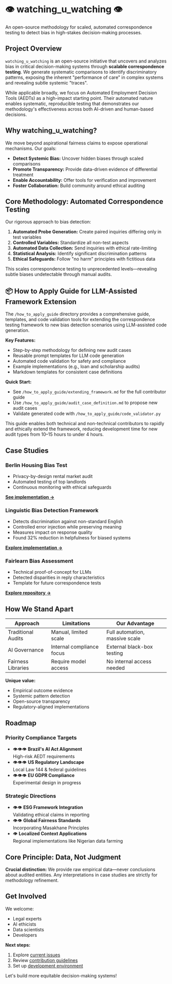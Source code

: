 # 👁️ watching_u_watching 👁️

An open-source methodology for scaled, automated correspondence testing to detect bias in high-stakes decision-making processes.

## Project Overview

`watching_u_watching` is an open-source initiative that uncovers and analyzes bias in critical decision-making systems through **scalable correspondence testing**. We generate systematic comparisons to identify discriminatory patterns, exposing the inherent "performance of care" in complex systems and revealing subtle systemic "traces".

While applicable broadly, we focus on Automated Employment Decision Tools (AEDTs) as a high-impact starting point. Their automated nature enables systematic, reproducible testing that demonstrates our methodology's effectiveness across both AI-driven and human-based decisions.


## Why watching_u_watching?

We move beyond aspirational fairness claims to expose operational mechanisms. Our goals:

* **Detect Systemic Bias:** Uncover hidden biases through scaled comparisons
* **Promote Transparency:** Provide data-driven evidence of differential treatment
* **Enable Accountability:** Offer tools for verification and improvement
* **Foster Collaboration:** Build community around ethical auditing


## Core Methodology: Automated Correspondence Testing

Our rigorous approach to bias detection:

1. **Automated Probe Generation:** Create paired inquiries differing only in test variables
2. **Controlled Variables:** Standardize all non-test aspects
3. **Automated Data Collection:** Send inquiries with ethical rate-limiting
4. **Statistical Analysis:** Identify significant discrimination patterns
5. **Ethical Safeguards:** Follow "no harm" principles with fictitious data

This scales correspondence testing to unprecedented levels—revealing subtle biases undetectable through manual audits.

## 📦 How to Apply Guide for LLM-Assisted Framework Extension

The `/how_to_apply_guide` directory provides a comprehensive guide, templates, and code validation tools for extending the correspondence testing framework to new bias detection scenarios using LLM-assisted code generation.

**Key Features:**
- Step-by-step methodology for defining new audit cases
- Reusable prompt templates for LLM code generation
- Automated code validation for safety and compliance
- Example implementations (e.g., loan and scholarship audits)
- Markdown templates for consistent case definitions

**Quick Start:**
- See `/how_to_apply_guide/extending_framework.md` for the full contributor guide
- Use `/how_to_apply_guide/audit_case_definition.md` to propose new audit cases
- Validate generated code with `/how_to_apply_guide/code_validator.py`

This guide enables both technical and non-technical contributors to rapidly and ethically extend the framework, reducing development time for new audit types from 10–15 hours to under 4 hours.

## Case Studies


### Berlin Housing Bias Test
* Privacy-by-design rental market audit
* Automated testing of top landlords
* Continuous monitoring with ethical safeguards

**[See implementation →](./implementations/berlin_housing_bias_test/IMPLEMENTATION_SUMMARY.md)**


### Linguistic Bias Detection Framework
* Detects discrimination against non-standard English
* Controlled error injection while preserving meaning
* Measures impact on response quality
* Found 32% reduction in helpfulness for biased systems

**[Explore implementation →](./implementations/bad_english_bias/)**


### Fairlearn Bias Assessment
* Technical proof-of-concept for LLMs
* Detected disparities in reply characteristics
* Template for future correspondence tests

**[Explore repository →](./implementations/watching_fairlearn_and_learning/)**

## How We Stand Apart

| Approach            | Limitations                | Our Advantage                  |
|---------------------|---------------------------|---------------------------------|
| Traditional Audits  | Manual, limited scale     | Full automation, massive scale |
| AI Governance       | Internal compliance focus | External black-box testing     |
| Fairness Libraries  | Require model access      | No internal access needed      |

**Unique value:**

* Empirical outcome evidence
* Systemic pattern detection
* Open-source transparency
* Regulatory-aligned implementations

## Roadmap


### Priority Compliance Targets
* 👁️👁️👁️ **Brazil's AI Act Alignment**  
  High-risk AEDT requirements
* 👁️👁️👁️ **US Regulatory Landscape**  
  Local Law 144 & federal guidelines
* 👁️👁️👁️ **EU GDPR Compliance**  
  Experimental design in progress


### Strategic Directions
* 👁️👁️ **ESG Framework Integration**  
  Validating ethical claims in reporting
* 👁️👁️ **Global Fairness Standards**  
  Incorporating Masakhane Principles
* 👁️ **Localized Context Applications**  
  Regional implementations like Nigerian data farming


## Core Principle: Data, Not Judgment

**Crucial distinction:** We provide raw empirical data—never conclusions about audited entities. Any interpretations in case studies are strictly for methodology refinement.


## Get Involved

We welcome:
* Legal experts
* AI ethicists
* Data scientists
* Developers

**Next steps:**
1. Explore [current issues](https://github.com/genaforvena/watching_u_watching/issues)
2. Review [contribution guidelines](./CONTRIBUTING.md)
3. Set up [development environment](./setup_guide.md)

Let's build more equitable decision-making systems!